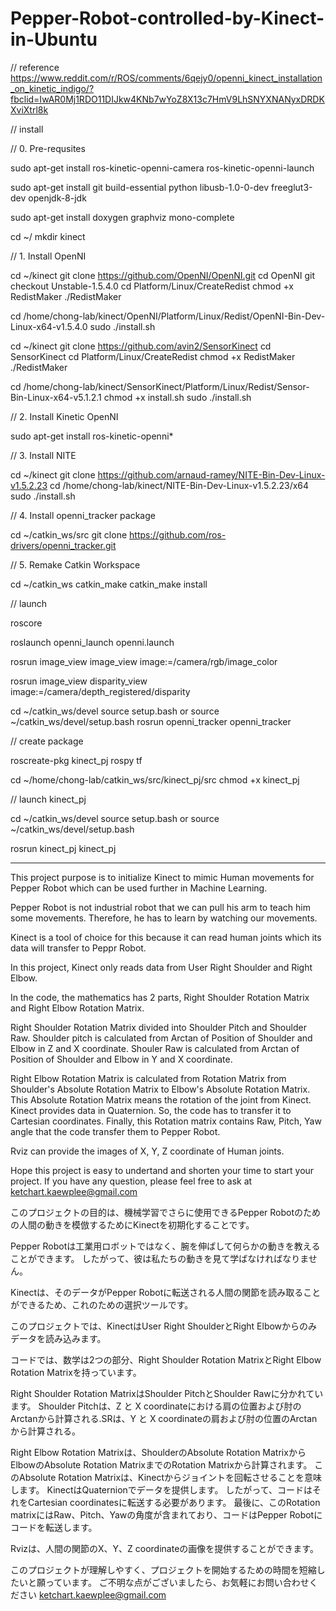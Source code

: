 # Pepper-Robot-controlled-by-Kinect-in-Ubuntu
// reference https://www.reddit.com/r/ROS/comments/6qejy0/openni_kinect_installation_on_kinetic_indigo/?fbclid=IwAR0Mj1RDO11DIJkw4KNb7wYoZ8X13c7HmV9LhSNYXNANyxDRDKXviXtrl8k

// install

// 0. Pre-requsites

sudo apt-get install ros-kinetic-openni-camera ros-kinetic-openni-launch

sudo apt-get install git build-essential python libusb-1.0-0-dev freeglut3-dev openjdk-8-jdk

sudo apt-get install doxygen graphviz mono-complete

cd ~/
mkdir kinect

// 1. Install OpenNI

cd ~/kinect
git clone https://github.com/OpenNI/OpenNI.git
cd OpenNI
git checkout Unstable-1.5.4.0
cd Platform/Linux/CreateRedist
chmod +x RedistMaker
./RedistMaker

cd /home/chong-lab/kinect/OpenNI/Platform/Linux/Redist/OpenNI-Bin-Dev-Linux-x64-v1.5.4.0
sudo ./install.sh

cd ~/kinect
git clone https://github.com/avin2/SensorKinect
cd SensorKinect
cd Platform/Linux/CreateRedist
chmod +x RedistMaker
./RedistMaker

cd /home/chong-lab/kinect/SensorKinect/Platform/Linux/Redist/Sensor-Bin-Linux-x64-v5.1.2.1
chmod +x install.sh
sudo ./install.sh

// 2. Install Kinetic OpenNI

sudo apt-get install ros-kinetic-openni*

// 3. Install NITE

cd ~/kinect
git clone https://github.com/arnaud-ramey/NITE-Bin-Dev-Linux-v1.5.2.23
cd /home/chong-lab/kinect/NITE-Bin-Dev-Linux-v1.5.2.23/x64
sudo ./install.sh

// 4. Install openni_tracker package

cd ~/catkin_ws/src
git clone https://github.com/ros-drivers/openni_tracker.git

// 5. Remake Catkin Workspace

cd ~/catkin_ws
catkin_make
catkin_make install

// launch

roscore

roslaunch openni_launch openni.launch

rosrun image_view image_view image:=/camera/rgb/image_color

rosrun image_view disparity_view image:=/camera/depth_registered/disparity

cd ~/catkin_ws/devel
source setup.bash 
or 
source ~/catkin_ws/devel/setup.bash
rosrun openni_tracker openni_tracker

// create package

roscreate-pkg kinect_pj rospy tf

cd ~/home/chong-lab/catkin_ws/src/kinect_pj/src
chmod +x kinect_pj

// launch kinect_pj

cd ~/catkin_ws/devel
source setup.bash 
or 
source ~/catkin_ws/devel/setup.bash

rosrun kinect_pj kinect_pj

********************************************************************************************************************

This project purpose is to initialize Kinect to mimic Human movements for Pepper Robot which can be used further in Machine Learning. 

Pepper Robot is not industrial robot that we can pull his arm to teach him some movements. Therefore, he has to learn by watching our movements.

Kinect is a tool of choice for this because it can read human joints which its data will transfer to Peppr Robot.

In this project, Kinect only reads data from User Right Shoulder and Right Elbow.

In the code, the mathematics has 2 parts, Right Shoulder Rotation Matrix and Right Elbow Rotation Matrix.

Right Shoulder Rotation Matrix divided into Shoulder Pitch and Shoulder Raw. Shoulder pitch is calculated from Arctan of Position of Shoulder and Elbow in Z and X coordinate. Shouler Raw is calculated from Arctan of Position of Shoulder and Elbow in Y and X coordinate.

Right Elbow Rotation Matrix is calculated from Rotation Matrix from Shoulder's Absolute Rotation Matrix to Elbow's Absolute Rotation Matrix. This Absolute Rotation Matrix means the rotation of the joint from Kinect. Kinect provides data in Quaternion. So, the code has to transfer it to Cartesian coordinates. Finally, this Rotation matrix contains Raw, Pitch, Yaw angle that the code transfer them to Pepper Robot.

Rviz can provide the images of X, Y, Z coordinate of Human joints.

Hope this project is easy to undertand and shorten your time to start your project.
If you have any question, please feel free to ask at
ketchart.kaewplee@gmail.com

このプロジェクトの目的は、機械学習でさらに使用できるPepper Robotのための人間の動きを模倣するためにKinectを初期化することです。

Pepper Robotは工業用ロボットではなく、腕を伸ばして何らかの動きを教えることができます。 したがって、彼は私たちの動きを見て学ばなければなりません。

Kinectは、そのデータがPepper Robotに転送される人間の関節を読み取ることができるため、これのための選択ツールです。

このプロジェクトでは、KinectはUser Right ShoulderとRight Elbowからのみデータを読み込みます。

コードでは、数学は2つの部分、Right Shoulder Rotation MatrixとRight Elbow Rotation Matrixを持っています。

Right Shoulder Rotation MatrixはShoulder PitchとShoulder Rawに分かれています。 Shoulder Pitchは、Z と X coordinateにおける肩の位置および肘のArctanから計算される.SRは、Y と X coordinateの肩および肘の位置のArctanから計算される。

Right Elbow Rotation Matrixは、ShoulderのAbsolute Rotation MatrixからElbowのAbsolute Rotation MatrixまでのRotation Matrixから計算されます。 このAbsolute Rotation Matrixは、Kinectからジョイントを回転させることを意味します。 KinectはQuaternionでデータを提供します。 したがって、コードはそれをCartesian coordinatesに転送する必要があります。 最後に、このRotation matrixにはRaw、Pitch、Yawの角度が含まれており、コードはPepper Robotにコードを転送します。

Rvizは、人間の関節のX、Y、Z coordinateの画像を提供することができます。

このプロジェクトが理解しやすく、プロジェクトを開始するための時間を短縮したいと願っています。
ご不明な点がございましたら、お気軽にお問い合わせください
ketchart.kaewplee@gmail.com
